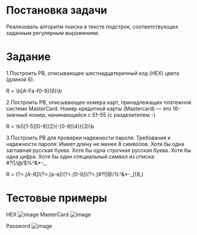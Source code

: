 # Постановка задачи
Реализовать алгоритм поиска в тексте подстрок, соответствующих заданным регулярным выражениям.

# Задание
1.Построить РВ, описывающее шестнадцатеричный код (HEX) цвета (длиной 6).

R = \b[A-Fa-f0-9]{6}\b

2.Построить РВ, описывающее номера карт, принадлежащих
платежной системе MasterCard.
Номер кредитной карты (Mastercard) — это 16-значный номер, начинающийся с 51–55 (с разделителем -)

R = \b5[1-5][0-9]{2}(-[0-9]{4}){3}\b

3.Построить РВ для проверки надежности пароля. Требования к
надежности пароля: Имеет длину не менее 8 символов. Хотя бы одна
заглавная русская буква. Хотя бы одна строчная русская буква. Хотя бы
одна цифра. Хотя бы один специальный символ из списка:
#?!|/@/$%\^&*-_.

R = (?=.*[А-Я])(?=.*[а-я])(?=.*[0-9])(?=.*[#?!|@/$%^&*\-_])[А-Яа-я0-9#?!|@$%^&*\-_]{8,}
# Тестовые примеры
HEX
![image](https://github.com/user-attachments/assets/61c22b8d-92f7-4c47-b7cb-795b809d0bfe)
MasterCard
![image](https://github.com/user-attachments/assets/717e86bd-9411-4054-ac0c-848b8238cde9)

Password
![image](https://github.com/user-attachments/assets/0a58f516-9171-4325-9f44-f237cf4a2375)


